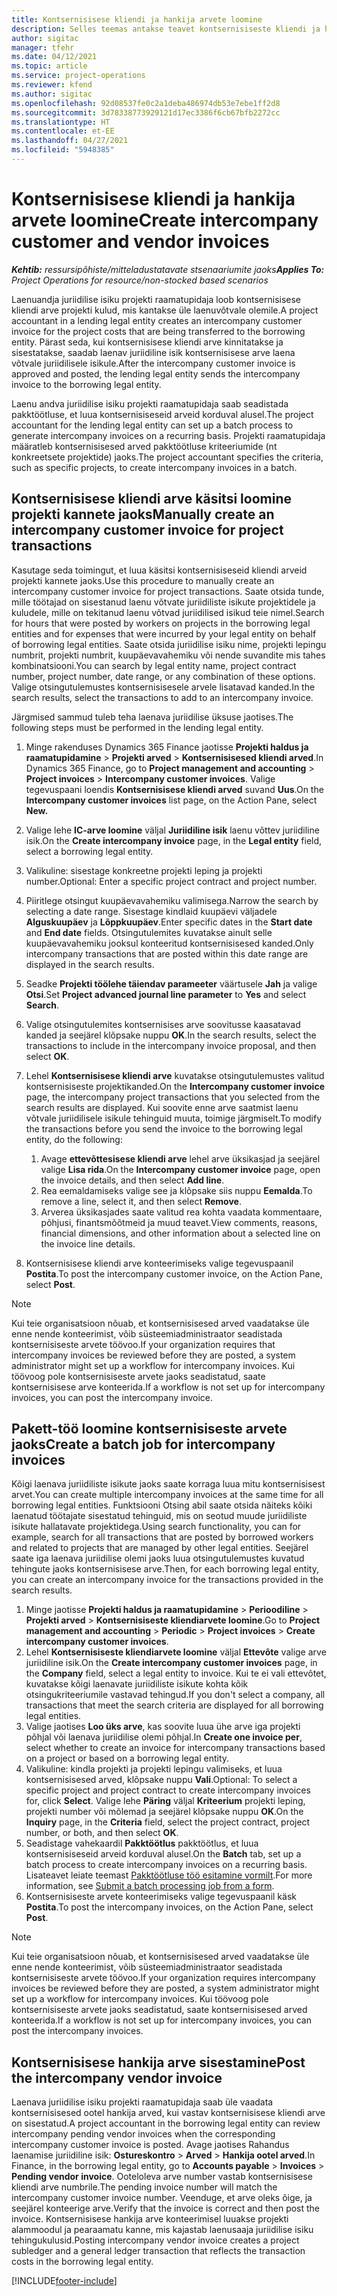 ```yaml
---
title: Kontsernisisese kliendi ja hankija arvete loomine
description: Selles teemas antakse teavet kontsernisiseste kliendi ja hankija arvete koostamise kohta.
author: sigitac
manager: tfehr
ms.date: 04/12/2021
ms.topic: article
ms.service: project-operations
ms.reviewer: kfend
ms.author: sigitac
ms.openlocfilehash: 92d08537fe0c2a1deba486974db53e7ebe1ff2d8
ms.sourcegitcommit: 3d78338773929121d17ec3386f6cb67bfb2272cc
ms.translationtype: HT
ms.contentlocale: et-EE
ms.lasthandoff: 04/27/2021
ms.locfileid: "5948385"
---
```

# <a name="create-intercompany-customer-and-vendor-invoices"></a><span data-ttu-id="df694-103">Kontsernisisese kliendi ja hankija arvete loomine</span><span class="sxs-lookup"><span data-stu-id="df694-103">Create intercompany customer and vendor invoices</span></span>

<span data-ttu-id="df694-104">_**Kehtib:** ressursipõhiste/mitteladustatavate stsenaariumite jaoks_</span><span class="sxs-lookup"><span data-stu-id="df694-104">_**Applies To:** Project Operations for resource/non-stocked based scenarios_</span></span>

<span data-ttu-id="df694-105">Laenuandja juriidilise isiku projekti raamatupidaja loob kontsernisisese kliendi arve projekti kulud, mis kantakse üle laenuvõtvale olemile.</span><span class="sxs-lookup"><span data-stu-id="df694-105">A project accountant in a lending legal entity creates an intercompany customer invoice for the project costs that are being transferred to the borrowing entity.</span></span> <span data-ttu-id="df694-106">Pärast seda, kui kontsernisisese kliendi arve kinnitatakse ja sisestatakse, saadab laenav juriidiline isik kontsernisisese arve laena võtvale juriidilisele isikule.</span><span class="sxs-lookup"><span data-stu-id="df694-106">After the intercompany customer invoice is approved and posted, the lending legal entity sends the intercompany invoice to the borrowing legal entity.</span></span>

<span data-ttu-id="df694-107">Laenu andva juriidilise isiku projekti raamatupidaja saab seadistada pakktöötluse, et luua kontsernisiseseid arveid korduval alusel.</span><span class="sxs-lookup"><span data-stu-id="df694-107">The project accountant for the lending legal entity can set up a batch process to generate intercompany invoices on a recurring basis.</span></span> <span data-ttu-id="df694-108">Projekti raamatupidaja määratleb kontsernisisesed arved pakktöötluse kriteeriumide (nt konkreetsete projektide) jaoks.</span><span class="sxs-lookup"><span data-stu-id="df694-108">The project accountant specifies the criteria, such as specific projects, to create intercompany invoices in a batch.</span></span>

## <a name="manually-create-an-intercompany-customer-invoice-for-project-transactions"></a><span data-ttu-id="df694-109">Kontsernisisese kliendi arve käsitsi loomine projekti kannete jaoks</span><span class="sxs-lookup"><span data-stu-id="df694-109">Manually create an intercompany customer invoice for project transactions</span></span> 

<span data-ttu-id="df694-110">Kasutage seda toimingut, et luua käsitsi kontsernisiseseid kliendi arveid projekti kannete jaoks.</span><span class="sxs-lookup"><span data-stu-id="df694-110">Use this procedure to manually create an intercompany customer invoice for project transactions.</span></span> <span data-ttu-id="df694-111">Saate otsida tunde, mille töötajad on sisestanud laenu võtvate juriidiliste isikute projektidele ja kuludele, mille on tekitanud laenu võtvad juriidilised isikud teie nimel.</span><span class="sxs-lookup"><span data-stu-id="df694-111">Search for hours that were posted by workers on projects in the borrowing legal entities and for expenses that were incurred by your legal entity on behalf of borrowing legal entities.</span></span> <span data-ttu-id="df694-112">Saate otsida juriidilise isiku nime, projekti lepingu numbrit, projekti numbrit, kuupäevavahemiku või nende suvandite mis tahes kombinatsiooni.</span><span class="sxs-lookup"><span data-stu-id="df694-112">You can search by legal entity name, project contract number, project number, date range, or any combination of these options.</span></span> <span data-ttu-id="df694-113">Valige otsingutulemustes kontsernisisesele arvele lisatavad kanded.</span><span class="sxs-lookup"><span data-stu-id="df694-113">In the search results, select the transactions to add to an intercompany invoice.</span></span> 

<span data-ttu-id="df694-114">Järgmised sammud tuleb teha laenava juriidilise üksuse jaotises.</span><span class="sxs-lookup"><span data-stu-id="df694-114">The following steps must be performed in the lending legal entity.</span></span> 

1. <span data-ttu-id="df694-115">Minge rakenduses Dynamics 365 Finance jaotisse **Projekti haldus ja raamatupidamine** > **Projekti arved** > **Kontsernisisesed kliendi arved**.</span><span class="sxs-lookup"><span data-stu-id="df694-115">In Dynamics 365 Finance, go to **Project management and accounting** > **Project invoices** > **Intercompany customer invoices**.</span></span> <span data-ttu-id="df694-116">Valige tegevuspaani loendis **Kontsernisisese kliendi arved** suvand **Uus**.</span><span class="sxs-lookup"><span data-stu-id="df694-116">On the **Intercompany customer invoices**  list page, on the Action Pane, select **New.**</span></span>
2. <span data-ttu-id="df694-117">Valige lehe **IC-arve loomine** väljal **Juriidiline isik** laenu võttev juriidiline isik.</span><span class="sxs-lookup"><span data-stu-id="df694-117">On the **Create intercompany invoice** page, in the **Legal entity** field, select a borrowing legal entity.</span></span>
3. <span data-ttu-id="df694-118">Valikuline: sisestage konkreetne projekti leping ja projekti number.</span><span class="sxs-lookup"><span data-stu-id="df694-118">Optional: Enter a specific project contract and project number.</span></span>
4. <span data-ttu-id="df694-119">Piiritlege otsingut kuupäevavahemiku valimisega.</span><span class="sxs-lookup"><span data-stu-id="df694-119">Narrow the search by selecting a date range.</span></span> <span data-ttu-id="df694-120">Sisestage kindlaid kuupäevi väljadele **Alguskuupäev** ja **Lõppkuupäev**.</span><span class="sxs-lookup"><span data-stu-id="df694-120">Enter specific dates in the **Start date** and **End date** fields.</span></span> <span data-ttu-id="df694-121">Otsingutulemites kuvatakse ainult selle kuupäevavahemiku jooksul konteeritud kontsernisisesed kanded.</span><span class="sxs-lookup"><span data-stu-id="df694-121">Only intercompany transactions that are posted within this date range are displayed in the search results.</span></span>
5. <span data-ttu-id="df694-122">Seadke **Projekti töölehe täiendav parameeter** väärtusele **Jah** ja valige **Otsi**.</span><span class="sxs-lookup"><span data-stu-id="df694-122">Set **Project advanced journal line parameter** to **Yes** and select **Search**.</span></span>
6. <span data-ttu-id="df694-123">Valige otsingutulemites kontsernisises arve soovitusse kaasatavad kanded ja seejärel klõpsake nuppu **OK**.</span><span class="sxs-lookup"><span data-stu-id="df694-123">In the search results, select the transactions to include in the intercompany invoice proposal, and then select **OK**.</span></span>
7. <span data-ttu-id="df694-124">Lehel **Kontsernisisese kliendi arve** kuvatakse otsingutulemustes valitud kontsernisiseste projektikanded.</span><span class="sxs-lookup"><span data-stu-id="df694-124">On the **Intercompany customer invoice** page, the intercompany project transactions that you selected from the search results are displayed.</span></span> <span data-ttu-id="df694-125">Kui soovite enne arve saatmist laenu võtvale juriidilisele isikule tehinguid muuta, toimige järgmiselt.</span><span class="sxs-lookup"><span data-stu-id="df694-125">To modify the transactions before you send the invoice to the borrowing legal entity, do the following:</span></span>
  
    1. <span data-ttu-id="df694-126">Avage **ettevõttesisese kliendi arve** lehel arve üksikasjad ja seejärel valige **Lisa rida**.</span><span class="sxs-lookup"><span data-stu-id="df694-126">On the **Intercompany customer invoice** page, open the invoice details, and then select **Add line**.</span></span>
    2. <span data-ttu-id="df694-127">Rea eemaldamiseks valige see ja klõpsake siis nuppu **Eemalda**.</span><span class="sxs-lookup"><span data-stu-id="df694-127">To remove a line, select it, and then select **Remove**.</span></span>
    3. <span data-ttu-id="df694-128">Arverea üksikasjades saate valitud rea kohta vaadata kommentaare, põhjusi, finantsmõõtmeid ja muud teavet.</span><span class="sxs-lookup"><span data-stu-id="df694-128">View comments, reasons, financial dimensions, and other information about a selected line on the invoice line details.</span></span>
    
8. <span data-ttu-id="df694-129">Kontsernisisese kliendi arve konteerimiseks valige tegevuspaanil **Postita**.</span><span class="sxs-lookup"><span data-stu-id="df694-129">To post the intercompany customer invoice, on the Action Pane, select **Post**.</span></span>

> [!NOTE]
> <span data-ttu-id="df694-130">Kui teie organisatsioon nõuab, et kontsernisisesed arved vaadatakse üle enne nende konteerimist, võib süsteemiadministraator seadistada kontsernisiseste arvete töövoo.</span><span class="sxs-lookup"><span data-stu-id="df694-130">If your organization requires that intercompany invoices be reviewed before they are posted, a system administrator might set up a workflow for intercompany invoices.</span></span> <span data-ttu-id="df694-131">Kui töövoog pole kontsernisiseste arvete jaoks seadistatud, saate kontsernisisese arve konteerida.</span><span class="sxs-lookup"><span data-stu-id="df694-131">If a workflow is not set up for intercompany invoices, you can post the intercompany invoice.</span></span>

## <a name="create-a-batch-job-for-intercompany-invoices"></a><span data-ttu-id="df694-132">Pakett-töö loomine kontsernisiseste arvete jaoks</span><span class="sxs-lookup"><span data-stu-id="df694-132">Create a batch job for intercompany invoices</span></span>

<span data-ttu-id="df694-133">Kõigi laenava juriidiliste isikute jaoks saate korraga luua mitu kontsernisisest arvet.</span><span class="sxs-lookup"><span data-stu-id="df694-133">You can create multiple intercompany invoices at the same time for all borrowing legal entities.</span></span> <span data-ttu-id="df694-134">Funktsiooni Otsing abil saate otsida näiteks kõiki laenatud töötajate sisestatud tehinguid, mis on seotud muude juriidiliste isikute hallatavate projektidega.</span><span class="sxs-lookup"><span data-stu-id="df694-134">Using search functionality, you can for example, search for all transactions that are posted by borrowed workers and related to projects that are managed by other legal entities.</span></span> <span data-ttu-id="df694-135">Seejärel saate iga laenava juriidilise olemi jaoks luua otsingutulemustes kuvatud tehingute jaoks kontsernisisese arve.</span><span class="sxs-lookup"><span data-stu-id="df694-135">Then, for each borrowing legal entity, you can create an intercompany invoice for the transactions provided in the search results.</span></span>

1. <span data-ttu-id="df694-136">Minge jaotisse **Projekti haldus ja raamatupidamine** > **Perioodiline** > **Projekti arved** > **Kontsernisiseste kliendiarvete loomine**.</span><span class="sxs-lookup"><span data-stu-id="df694-136">Go to **Project management and accounting** > **Periodic** > **Project invoices** > **Create intercompany customer invoices**.</span></span>
2. <span data-ttu-id="df694-137">Lehel **Kontsernisiseste kliendiarvete loomine** väljal **Ettevõte** valige arve juriidiline isik.</span><span class="sxs-lookup"><span data-stu-id="df694-137">On the **Create intercompany customer invoices** page, in the **Company**  field, select a legal entity to invoice.</span></span> <span data-ttu-id="df694-138">Kui te ei vali ettevõtet, kuvatakse kõigi laenavate juriidiliste isikute kohta kõik otsingukriteeriumile vastavad tehingud.</span><span class="sxs-lookup"><span data-stu-id="df694-138">If you don't select a company, all transactions that meet the search criteria are displayed for all borrowing legal entities.</span></span>
3. <span data-ttu-id="df694-139">Valige jaotises **Loo üks arve**, kas soovite luua ühe arve iga projekti põhjal või laenava juriidilise olemi põhjal.</span><span class="sxs-lookup"><span data-stu-id="df694-139">In **Create one invoice per**, select whether to create an invoice for intercompany transactions based on a project or based on a borrowing legal entity.</span></span>
4. <span data-ttu-id="df694-140">Valikuline: kindla projekti ja projekti lepingu valimiseks, et luua kontsernisisesed arved, klõpsake nuppu **Vali**.</span><span class="sxs-lookup"><span data-stu-id="df694-140">Optional: To select a specific project and project contract to create intercompany invoices for, click **Select**.</span></span> <span data-ttu-id="df694-141">Valige lehe **Päring** väljal **Kriteerium** projekti leping, projekti number või mõlemad ja seejärel klõpsake nuppu **OK**.</span><span class="sxs-lookup"><span data-stu-id="df694-141">On the **Inquiry** page, in the **Criteria** field, select the project contract, project number, or both, and then select **OK**.</span></span>
5. <span data-ttu-id="df694-142">Seadistage vahekaardil **Pakktöötlus** pakktöötlus, et luua kontsernisiseseid arveid korduval alusel.</span><span class="sxs-lookup"><span data-stu-id="df694-142">On the **Batch** tab, set up a batch process to create intercompany invoices on a recurring basis.</span></span> <span data-ttu-id="df694-143">Lisateavet leiate teemast [Pakktöötluse töö esitamine vormilt](/dynamicsax-2012/appuser-itpro/submit-a-batch-processing-job-from-a-form).</span><span class="sxs-lookup"><span data-stu-id="df694-143">For more information, see [Submit a batch processing job from a form](/dynamicsax-2012/appuser-itpro/submit-a-batch-processing-job-from-a-form).</span></span>
6. <span data-ttu-id="df694-144">Kontsernisiseste arvete konteerimiseks valige tegevuspaanil käsk **Postita**.</span><span class="sxs-lookup"><span data-stu-id="df694-144">To post the intercompany invoices, on the Action Pane, select **Post**.</span></span>

> [!NOTE]
> <span data-ttu-id="df694-145">Kui teie organisatsioon nõuab, et kontsernisisesed arved vaadatakse üle enne nende konteerimist, võib süsteemiadministraator seadistada kontsernisiseste arvete töövoo.</span><span class="sxs-lookup"><span data-stu-id="df694-145">If your organization requires intercompany invoices be reviewed before they are posted, a system administrator might set up a workflow for intercompany invoices.</span></span> <span data-ttu-id="df694-146">Kui töövoog pole kontsernisiseste arvete jaoks seadistatud, saate kontsernisisesed arved konteerida.</span><span class="sxs-lookup"><span data-stu-id="df694-146">If a workflow is not set up for intercompany invoices, you can post the intercompany invoices.</span></span>

## <a name="post-the-intercompany-vendor-invoice"></a><span data-ttu-id="df694-147">Kontsernisisese hankija arve sisestamine</span><span class="sxs-lookup"><span data-stu-id="df694-147">Post the intercompany vendor invoice</span></span>

<span data-ttu-id="df694-148">Laenava juriidilise isiku projekti raamatupidaja saab üle vaadata kontsernisisesed ootel hankija arved, kui vastav kontsernisisese kliendi arve on sisestatud.</span><span class="sxs-lookup"><span data-stu-id="df694-148">A project accountant in the borrowing legal entity can review intercompany pending vendor invoices when the corresponding intercompany customer invoice is posted.</span></span> <span data-ttu-id="df694-149">Avage jaotises Rahandus laenamise juriidiline isik: **Ostureskontro** > **Arved** > **Hankija ootel arved**.</span><span class="sxs-lookup"><span data-stu-id="df694-149">In Finance, in the borrowing legal entity, go to **Accounts payable** > **Invoices** > **Pending vendor invoice**.</span></span> <span data-ttu-id="df694-150">Ooteloleva arve number vastab kontsernisisese kliendi arve numbrile.</span><span class="sxs-lookup"><span data-stu-id="df694-150">The pending invoice number will match the intercompany customer invoice number.</span></span> <span data-ttu-id="df694-151">Veenduge, et arve oleks õige, ja seejärel konteerige arve.</span><span class="sxs-lookup"><span data-stu-id="df694-151">Verify that the invoice is correct and then post the invoice.</span></span> <span data-ttu-id="df694-152">Kontsernisisese hankija arve konteerimisel luuakse projekti alammoodul ja pearaamatu kanne, mis kajastab laenusaaja juriidilise isiku tehingukulusid.</span><span class="sxs-lookup"><span data-stu-id="df694-152">Posting intercompany vendor invoice creates a project subledger and a general ledger transaction that reflects the transaction costs in the borrowing legal entity.</span></span>


[!INCLUDE[footer-include](../includes/footer-banner.md)]
